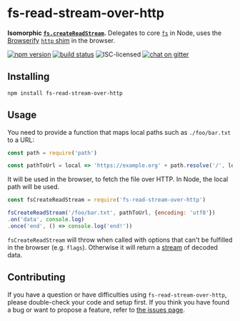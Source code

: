 # fs-read-stream-over-http

**Isomorphic [`fs.createReadStream`](https://nodejs.org/api/fs.html#fs_fs_createreadstream_path_options).** Delegates to core [`fs`](https://nodejs.org/api/fs.html) in Node, uses the [Browserify](http://browserify.org/) [`http` shim](https://github.com/jhiesey/stream-http) in the browser.

[![npm version](https://img.shields.io/npm/v/fs-read-stream-over-http.svg)](https://www.npmjs.com/package/fs-read-stream-over-http)
[![build status](https://api.travis-ci.org/derhuerst/fs-read-stream-over-http.svg?branch=master)](https://travis-ci.org/derhuerst/fs-read-stream-over-http)
![ISC-licensed](https://img.shields.io/github/license/derhuerst/fs-read-stream-over-http.svg)
[![chat on gitter](https://badges.gitter.im/derhuerst.svg)](https://gitter.im/derhuerst)


## Installing

```shell
npm install fs-read-stream-over-http
```


## Usage

You need to provide a function that maps local paths such as `./foo/bar.txt` to a URL:

```js
const path = require('path')

const pathToUrl = local => 'https://example.org' + path.resolve('/', local)
```

It will be used in the browser, to fetch the file over HTTP. In Node, the local path will be used.

```js
const fsCreateReadStream = require('fs-read-stream-over-http')

fsCreateReadStream('/foo/bar.txt', pathToUrl, {encoding: 'utf8'})
.on('data', console.log)
.once('end', () => console.log('end!'))
```

`fsCreateReadStream` will throw when called with options that can't be fulfilled in the browser (e.g. `flags`). Otherwise it will return a [stream](https://nodejs.org/api/stream.html#stream_readable_streams) of decoded data.


## Contributing

If you have a question or have difficulties using `fs-read-stream-over-http`, please double-check your code and setup first. If you think you have found a bug or want to propose a feature, refer to [the issues page](https://github.com/derhuerst/fs-read-stream-over-http/issues).
